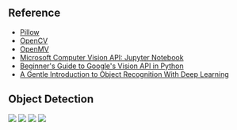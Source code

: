 ## Reference

* [Pillow](https://python-pillow.org)
* [OpenCV](https://opencv.org)
* [OpenMV](https://openmv.io)
* [Microsoft Computer Vision API: Jupyter Notebook](https://github.com/microsoft/Cognitive-Vision-Python)
* [Beginner's Guide to Google's Vision API in Python](https://www.datacamp.com/community/tutorials/beginner-guide-google-vision-api)
* [A Gentle Introduction to Object Recognition With Deep Learning](https://machinelearningmastery.com/object-recognition-with-deep-learning/)

## Object Detection
![](https://github.com/geoffreylink/Projects/blob/master/09%20Computer%20Vision/images/ObjectRecognitionTasks.png)
![](https://github.com/geoffreylink/Projects/blob/master/09%20Computer%20Vision/images/RegionProposals.png)
![](https://github.com/geoffreylink/Projects/blob/master/09%20Computer%20Vision/images/YOLOPredictions.png)
![](https://github.com/geoffreylink/Projects/blob/master/09%20Computer%20Vision/images/ElephantMask.png)
